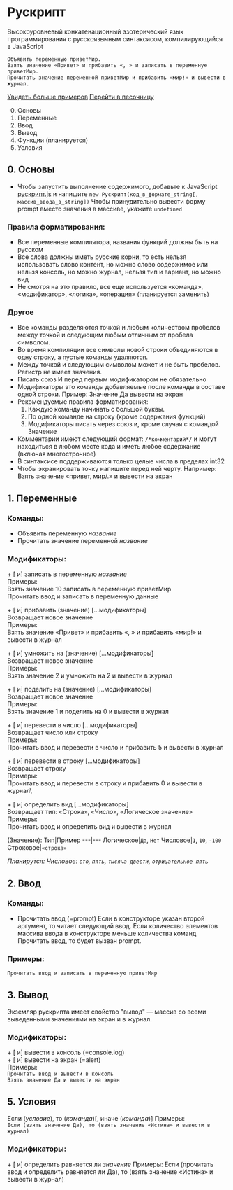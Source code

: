 # Рускрипт
Высокоуровневый конкатенационный эзотерический язык программирования с русскоязычным синтаксисом, компилирующийся в JavaScript

```
Объявить переменную приветМир.
Взять значение «Привет» и прибавить «, » и записать в переменную приветМир.
Прочитать значение переменной приветМир и прибавить «мир!» и вывести в журнал.
```

[Увидеть больше примеров](https://github.com/VityaSchel/ruscript/tree/master/примеры/)
[Перейти в песочницу](https://vityaschel.github.io/ruscript/demo.html)

0. Основы
1. Переменные
2. Ввод
3. Вывод
4. Функции (планируется)
5. Условия

## 0. Основы
- Чтобы запустить выполнение содержимого, добавьте к JavaScript [рускрипт.js](/рускрипт/рускрипт.js) и напишите `new Рускрипт(код_в_формате_string[, массив_ввода_в_string])`
Чтобы принудительно вывести форму prompt вместо значения в массиве, укажите `undefined`
### Правила форматирования:
- Все переменные компилятора, названия функций должны быть на русском
- Все слова должны иметь русские корни, то есть нельзя использовать слово контент, но можно слово содержимое или нельзя консоль, но можно журнал, нельзя тип и вариант, но можно вид
- Не смотря на это правило, все еще используется «команда», «модификатор», «логика», «операция» (планируется заменить)
### Другое
- Все команды разделяются точкой и любым количеством пробелов между точкой и следующим любым отличным от пробела символом.
- Во время компиляции все символы новой строки объединяются в одну строку, а пустые команды удаляются.
- Между точкой и следующим символом может и не быть пробелов. Регистр не имеет значения.
- Писать союз И перед первым модификатором не обязательно
- Модификаторы это команды добавляемые после команды в составе одной строки. Пример: Значение Да вывести на экран
- Рекомендуемые правила форматирования:
  1. Каждую команду начинать с большой буквы.
  2. По одной команде на строку (кроме содержания функций)
  3. Модификаторы писать через союз и, кроме случая с командой Значение
- Комментарии имеют следующий формат: `/*комментарий*/` и могут находиться в любом месте кода и иметь любое содержание (включая многострочное)
- В синтаксисе поддерживаются только целые числа в пределах int32
- Чтобы экранировать точку напишите перед ней черту. Например: Взять значение «привет, мир/.» и вывести на экран

## 1. Переменные
### Команды:
- Объявить переменную *название*
- Прочитать значение переменной *название*


### Модификаторы:
  \+ [ и] записать в переменную *название*\
    Примеры:\
      Взять значение 10 записать в переменную приветМир\
      Прочитать ввод и записать в переменную данные

  \+ [ и] прибавить (значение) [...модификаторы]\
    Возвращает новое значение\
      Примеры:\
        Взять значение «Привет» и прибавить «, » и прибавить «мир!» и вывести в журнал

   \+ [ и] умножить на (значение) [...модификаторы]\
    Возвращает новое значение\
      Примеры:\
        Взять значение 2 и умножить на 2 и вывести в журнал

   \+ [ и] поделить на (значение) [...модификаторы]\
    Возвращает новое значение\
      Примеры:\
        Взять значение 1 и поделить на 0 и вывести в журнал

  \+ [ и] перевести в число [...модификаторы]\
    Возвращает число или строку\
      Примеры:\
        Прочитать ввод и перевести в число и прибавить 5 и вывести в журнал

  \+ [ и] перевести в строку [...модификаторы]\
    Возвращает строку\
      Примеры:\
        Прочитать ввод и перевести в строку и прибавить 0 и вывести в журнал\

  \+ [ и] определить вид [...модификаторы]\
    Возвращает тип: «Строка», «Число», «Логическое значение»\
      Примеры:\
        Прочитать ввод и определить вид и вывести в журнал

  (Значение):
  Тип|Пример
  ---|---
  Логическое|`Да`, `Нет`
  Числовое|`1`, `10`, `-100`
  Строковое|`«строка»`

  *Планирутся: Числовое: `сто`, `пять`, `тысяча двести`, `отрицательное пять`*


## 2. Ввод
### Команды:
- Прочитать ввод (=prompt)
  Если в конструкторе указан второй аргумент, то читает следующий ввод.
  Если количество элементов массива ввода в конструкторе меньше количества команд Прочитать ввод,
  то будет вызван prompt.

### Примеры:
  `Прочитать ввод и записать в переменную приветМир`

## 3. Вывод
Экземляр рускрипта имеет свойство "вывод" — массив со всеми выведенными значениями на экран и в журнал.

### Модификаторы:
  \+ [ и] вывести в консоль (=console.log)\
  \+ [ и] вывести на экран (=alert)\
  Примеры:\
    `Прочитать ввод и вывести в консоль`\
    `Взять значение Да и вывести на экран`


## 5. Условия
Если (*условие*), то (*команда*)[, иначе (*команда*)]
Примеры:\
  `Если (взять значение Да), то (взять значение «Истина» и вывести в журнал)`

### Модификаторы:

  \+ [ и] определить равняется ли *значение*
  Примеры:
    Если (прочитать ввод и определить равняется ли Да), то (взять значение «Истина» и вывести в журнал)
